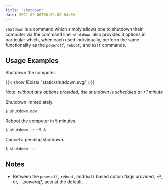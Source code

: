 ```yaml
---
title: "shutdown"
date: 2021-09-06T08:02:08-04:00
---
```


`shutdown` is a command which simply allows one to shutdown their computer via
the command line. `shutdown` also provides 3 options in particular which, when
each used individually, perform the same functionality as the `poweroff`,
`reboot`, and `halt` commands.

## Usage Examples

Shutdown the computer.

{{< showIfExists "static/shutdown.svg" >}}

Note: _without any options provided, the shutdown is scheduled at +1 minute_

Shutdown immediately.

```bash
$ shutdown now
```

Reboot the computer in 5 minutes.

```bash
$ shutdown -r +5 &
```

Cancel a pending shutdown.

```bash
$ shutdown -c
```

## Notes

- Between the `poweroff`, `reboot`, and `halt` based option flags provided,
  _-P_, or, _--poweroff_, acts at the default.
